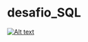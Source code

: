 # desafio_SQL

[![Alt text](https://yt3.googleusercontent.com/ytc/AIdro_n5GAUAOx_fyCTH-EPgmiSn-MGkvn6WYRGrsWI4Og=s900-c-k-c0x00ffffff-no-rj)](https://www.youtube.com/watch?v=2zsomc_JSeI)
